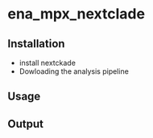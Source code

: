 # ena_mpx_nextclade


## Installation 

  * install nextckade
  * Dowloading the analysis pipeline

## Usage

## Output


